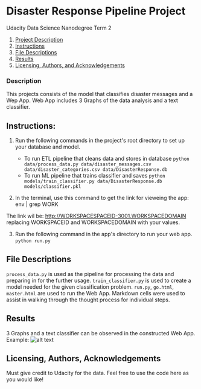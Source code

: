 # Disaster Response Pipeline Project

Udacity Data Science Nanodegree Term 2

1. [Project Description](#Description)
2. [Instructions](#Instructions)
3. [File Descriptions](#files)
4. [Results](#results)
5. [Licensing, Authors, and Acknowledgements](#licensing)

### Description <a name="Instructions"></a>

This projects consists of the model that classifies disaster messages and a Wep App.
Web App includes 3 Graphs of the data analysis and a text classifier.

## Instructions: <a name="Instructions"></a>
1. Run the following commands in the project's root directory to set up your database and model.

    - To run ETL pipeline that cleans data and stores in database
        `python data/process_data.py data/disaster_messages.csv data/disaster_categories.csv data/DisasterResponse.db`
    - To run ML pipeline that trains classifier and saves
        `python models/train_classifier.py data/DisasterResponse.db models/classifier.pkl`

2. In the terminal, use this command to get the link for vieweing the app:
env | grep WORK

The link wil be:
http://WORKSPACESPACEID-3001.WORKSPACEDOMAIN replacing WORKSPACEID and WORKSPACEDOMAIN with your values.

3. Run the following command in the app's directory to run your web app.
    `python run.py`



## File Descriptions <a name="files"></a>

```process_data.py``` is used as the pipeline for processing the data and preparing in for the further usage. 
```train_classifier.py``` is used to create a model needed for the given classification problem.
`run.py`, `go.html`, `master.html` are used to run the Web App.
Markdown cells were used to assist in walking through the thought process for individual steps.  



## Results<a name="results"></a>

3 Graphs and a text classifier can be observed in the constructed Web App.
Example:
![alt text](https://raw.githubusercontent.com/IvanMatoshchuk/Disaster_Response_Pipeline_WebApp/master/WebApp.PNG)


## Licensing, Authors, Acknowledgements<a name="licensing"></a>

Must give credit to Udacity for the data. Feel free to use the code here as you would like! 


